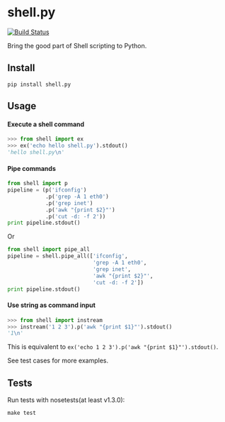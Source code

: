 
shell.py
========
[![Build Status](https://travis-ci.org/houqp/shell.py.svg?branch=master)](https://travis-ci.org/houqp/shell.py)

Bring the good part of Shell scripting to Python.


Install
-------
```
pip install shell.py
```

Usage
-----

#### Execute a shell command

```python
>>> from shell import ex
>>> ex('echo hello shell.py').stdout()
'hello shell.py\n'
```

#### Pipe commands

```python
from shell import p
pipeline = (p('ifconfig')
			.p('grep -A 1 eth0')
			.p('grep inet')
			.p('awk "{print $2}"')
			.p('cut -d: -f 2'))
print pipeline.stdout()
```

Or

```python
from shell import pipe_all
pipeline = shell.pipe_all(['ifconfig',
                           'grep -A 1 eth0',
                           'grep inet',
                           'awk "{print $2}"',
                           'cut -d: -f 2'])
print pipeline.stdout()
```

#### Use string as command input

```python
>>> from shell import instream
>>> instream('1 2 3').p('awk "{print $1}"').stdout()
'1\n'
```
This is equivalent to `ex('echo 1 2 3').p('awk "{print $1}"').stdout()`.

See test cases for more examples.


Tests
-----

Run tests with nosetests(at least v1.3.0):

```
make test
```


